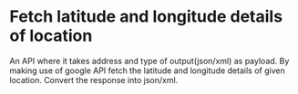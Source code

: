 # Fetch latitude and longitude details of location


An API where it takes address and type of output(json/xml) as payload.
By making use of google API fetch the latitude and longitude details of given location.
Convert the response into json/xml.

